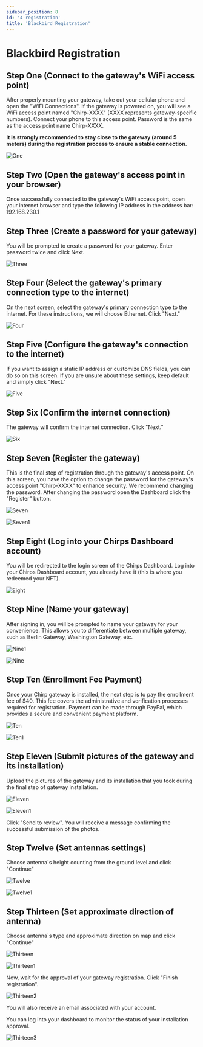 ```yaml
---
sidebar_position: 8
id: '4-registration'
title: 'Blackbird Registration'
---
```


# Blackbird Registration

## Step One (Connect to the gateway's WiFi access point)

After properly mounting your gateway, take out your cellular phone and open the "WiFi Connections". If the gateway is powered on, you will see a WiFi access point named "Chirp-XXXX" (XXXX represents gateway-specific numbers). Connect your phone to this access point. Password is the same as the access point name Chirp-XXXX.

**It is strongly recommended to stay close to the gateway (around 5 meters) during the registration process to ensure a stable connection.**

![One](one.jpg)

## Step Two (Open the gateway's access point in your browser)

Once successfully connected to the gateway's WiFi access point, open your internet browser and type the following IP address in the address bar: 192.168.230.1

## Step Three (Create a password for your gateway)

You will be prompted to create a password for your gateway. Enter password twice and click Next.

![Three](three.jpg)

## Step Four (Select the gateway's primary connection type to the internet)

On the next screen, select the gateway's primary connection type to the internet. For these instructions, we will choose Ethernet. Click "Next."

![Four](four.jpg)

## Step Five (Configure the gateway's connection to the internet)

If you want to assign a static IP address or customize DNS fields, you can do so on this screen. If you are unsure about these settings, keep default and simply click "Next."

![Five](five.jpg)

## Step Six (Confirm the internet connection)

The gateway will confirm the internet connection. Click "Next."

![Six](six.jpg)

## Step Seven (Register the gateway)

This is the final step of registration through the gateway's access point. On this screen, you have the option to change the password for the gateway's access point "Chirp-XXXX" to enhance security. We recommend changing the password.
After changing the password open the Dashboard click the "Register" button.

![Seven](seven.jpg)

![Seven1](seven1.jpg)

## Step Eight (Log into your Chirps Dashboard account)​

You will be redirected to the login screen of the Chirps Dashboard. Log into your Chirps Dashboard account, you already have it (this is where you redeemed your NFT).

![Eight](8-new.png)

## Step Nine (Name your gateway)

After signing in, you will be prompted to name your gateway for your convenience. This allows you to differentiate between multiple gateway, such as Berlin Gateway, Washington Gateway, etc.

![Nine1](9-2.png)

![Nine](9-1.png)

## Step Ten (Enrollment Fee Payment)

Once your Chirp gateway is installed, the next step is to pay the enrollment fee of $40. This fee covers the administrative and verification processes required for registration. Payment can be made through PayPal, which provides a secure and convenient payment platform.

![Ten](10-2.png)

![Ten1](10-1.png)

## Step Eleven (Submit pictures of the gateway and its installation)

Upload the pictures of the gateway and its installation that you took during the final step of gateway installation.

![Eleven](11-2.png)

![Eleven1](11-1.png)

Click "Send to review". You will receive a message confirming the successful submission of the photos.

## Step Twelve (Set antennas settings)

Choose antenna`s height counting from the ground level and click "Continue"

![Twelve](12-2.png)

![Twelve1](12-1.png)

## Step Thirteen (Set approximate direction of antenna)

Choose antenna`s type and approximate direction on map and click "Continue"

![Thirteen](13-2.png)

![Thirteen1](13-1.png)

Now, wait for the approval of your gateway registration. Click "Finish registration".

![Thirteen2](13-3.png)

You will also receive an email associated with your account.

You can log into your dashboard to monitor the status of your installation approval.

![Thirteen3](13-4.png)
